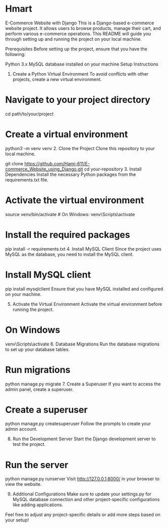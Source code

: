 # Hmart
E-Commerce Website with Django
This is a Django-based e-commerce website project. It allows users to browse products, manage their cart, and perform various e-commerce operations. This README will guide you through setting up and running the project on your local machine.

Prerequisites
Before setting up the project, ensure that you have the following:

Python 3.x
MySQL database installed on your machine
Setup Instructions
1. Create a Python Virtual Environment
To avoid conflicts with other projects, create a new virtual environment.

# Navigate to your project directory
cd path/to/your/project

# Create a virtual environment
python3 -m venv venv
2. Clone the Project
Clone this repository to your local machine.

git clone https://github.com/Hami-611/E-commerce_Website_using_Django.git
cd your-repository
3. Install Dependencies
Install the necessary Python packages from the requirements.txt file.

# Activate the virtual environment
source venv/bin/activate  # On Windows: venv\Scripts\activate

# Install the required packages
pip install -r requirements.txt
4. Install MySQL Client
Since the project uses MySQL as the database, you need to install the MySQL client.

# Install MySQL client
pip install mysqlclient
Ensure that you have MySQL installed and configured on your machine.

5. Activate the Virtual Environment
Activate the virtual environment before running the project.

# On Windows
venv\Scripts\activate
6. Database Migrations
Run the database migrations to set up your database tables.

# Run migrations
python manage.py migrate
7. Create a Superuser
If you want to access the admin panel, create a superuser.

# Create a superuser
python manage.py createsuperuser
Follow the prompts to create your admin account.

8. Run the Development Server
Start the Django development server to test the project.

# Run the server
python manage.py runserver
Visit http://127.0.0.1:8000/ in your browser to view the website.

9. Additional Configurations
Make sure to update your settings.py for MySQL database connection and other project-specific configurations like adding applications.

Feel free to adjust any project-specific details or add more steps based on your setup!
